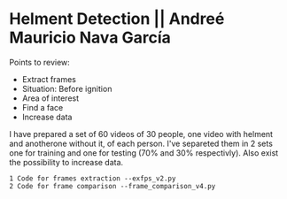# Helment Detection || Andreé Mauricio Nava García
Points to review:
* Extract frames
* Situation: Before ignition
* Area of interest
* Find a face
* Increase data

I have prepared a set of 60 videos of 30 people, one video with helment and anotherone without it, of each person. I've separeted them in 2 sets one for training and one for testing (70% and 30% respectivly). Also exist the possibility to increase data.

    1 Code for frames extraction --exfps_v2.py
    2 Code for frame comparison --frame_comparison_v4.py
